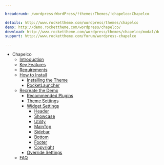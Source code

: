 ```yaml
---

breadcrumb: /wordpress:WordPress/!themes:Themes/!chapelco:Chapelco

details: http://www.rockettheme.com/wordpress/themes/chapelco
demo: http://demo.rockettheme.com/wordpress/chapelco/
download: http://www.rockettheme.com/wordpress/themes/chapelco/modal/downloads
support: http://www.rockettheme.com/forum/wordpress-chapelco

---
```


* Chapelco
    * [Introduction]()
    * [Key Features](INDEX.md#key-features)
    * [Requirements](INDEX.md#requirements)
    * [How to Install](../../start/themes.md#how-to-install)
        * [Installing the Theme](../../start/themes.md#installing-the-theme)
        * [RocketLauncher](../../start/rocketlauncher.md)
    * [Recreate the Demo](demo.md)
        * [Recommended Plugins](demo.md#recommended-plugins)
        * [Theme Settings](demo.md#theme-settings)
        * [Widget Settings](demo.md#widget-settings)
            * [Header](demo_header.md)
            * [Showcase](demo_showcase.md)
            * [Utility](demo_utility.md)
            * [MainTop](demo_maintop.md)
            * [Sidebar](demo_sidebar.md)
            * [Bottom](demo_bottom.md)
            * [Footer](demo_footer.md)
            * [Copyright](demo_copyright.md)
        * [Override Settings](demo_override.md)
    * [FAQ](faq.md)

